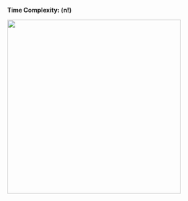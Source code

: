 **Time Complexity: (n!)**

<img src="https://github.com/user-attachments/assets/2a6486b5-0bdd-4695-9766-d180d070c19c" width="400"/>


